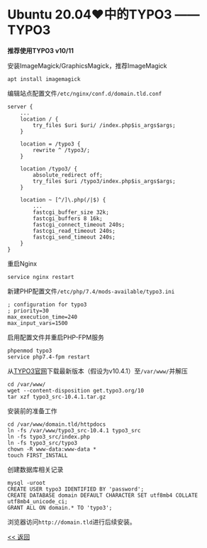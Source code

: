 # Ubuntu 20.04♥中的TYPO3 —— TYPO3

**推荐使用TYPO3 v10/11**

安装ImageMagick/GraphicsMagick，推荐ImageMagick

    apt install imagemagick

编辑站点配置文件`/etc/nginx/conf.d/domain.tld.conf`

    server {
        ...
        location / {
            try_files $uri $uri/ /index.php$is_args$args;
        }

        location = /typo3 {
            rewrite ^ /typo3/;
        }

        location /typo3/ {
            absolute_redirect off;
            try_files $uri /typo3/index.php$is_args$args;
        }

        location ~ [^/]\.php(/|$) {
            ...
            fastcgi_buffer_size 32k;
            fastcgi_buffers 8 16k;
            fastcgi_connect_timeout 240s;
            fastcgi_read_timeout 240s;
            fastcgi_send_timeout 240s;
        }
    }

重启Nginx

    service nginx restart


新建PHP配置文件`/etc/php/7.4/mods-available/typo3.ini`

    ; configuration for typo3
    ; priority=30
    max_execution_time=240
    max_input_vars=1500

启用配置文件并重启PHP-FPM服务

    phpenmod typo3
    service php7.4-fpm restart

从[TYPO3官网](https://get.typo3.org/)下载最新版本（假设为v10.4.1）至`/var/www/`并解压

    cd /var/www/
    wget --content-disposition get.typo3.org/10
    tar xzf typo3_src-10.4.1.tar.gz

安装前的准备工作

    cd /var/www/domain.tld/httpdocs
    ln -fs /var/www/typo3_src-10.4.1 typo3_src
    ln -fs typo3_src/index.php
    ln -fs typo3_src/typo3
    chown -R www-data:www-data *
    touch FIRST_INSTALL

创建数据库相关记录

    mysql -uroot
    CREATE USER typo3 IDENTIFIED BY 'password';
    CREATE DATABASE domain DEFAULT CHARACTER SET utf8mb4 COLLATE utf8mb4_unicode_ci;
    GRANT ALL ON domain.* TO 'typo3';

浏览器访问`http://domain.tld`进行后续安装。

[<< 返回](README.md)